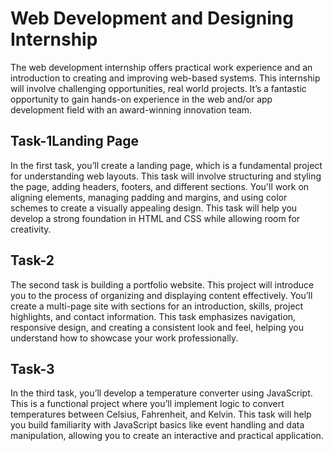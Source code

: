 # Web Development and Designing Internship
The web development internship offers practical work experience and an introduction to creating and improving web-based systems. This internship will involve challenging opportunities, real world projects. It’s a fantastic opportunity to gain hands-on experience in the web and/or app development field with an award-winning innovation team.


## Task-1Landing Page
In the first task, you’ll create a landing page, which is a fundamental project for understanding web layouts. This task will involve structuring and styling the page, adding headers, footers, and different sections. You'll work on aligning elements, managing padding and margins, and using color schemes to create a visually appealing design. This task will help you develop a strong foundation in HTML and CSS while allowing room for creativity.
## Task-2
The second task is building a portfolio website. This project will introduce you to the process of organizing and displaying content effectively. You’ll create a multi-page site with sections for an introduction, skills, project highlights, and contact information. This task emphasizes navigation, responsive design, and creating a consistent look and feel, helping you understand how to showcase your work professionally.
## Task-3
In the third task, you’ll develop a temperature converter using JavaScript. This is a functional project where you’ll implement logic to convert temperatures between Celsius, Fahrenheit, and Kelvin. This task will help you build familiarity with JavaScript basics like event handling and data manipulation, allowing you to create an interactive and practical application.
